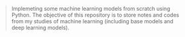 > Implemeting some machine learning models from scratch using Python. The objective of this repository is to store notes and codes from my studies of machine learning (including base models and deep learning models).
